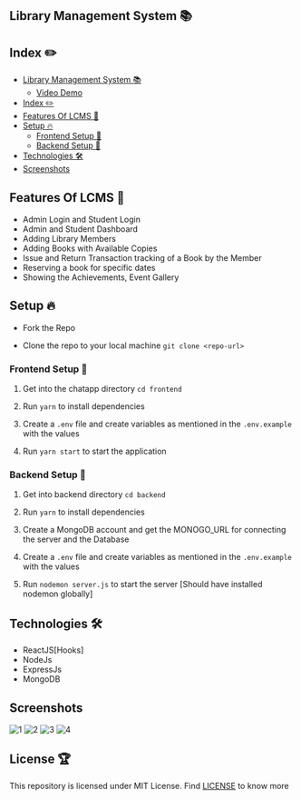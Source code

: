 ## Library Management System 📚


## Index ✏️

- [Library Management System 📚](#library-management-system-)
  - [Video Demo](#video-demo)
- [Index ✏️](#index-️)
- [Features Of LCMS 🚀](#features-of-lcms-)
- [Setup 🔥](#setup-)
  - [Frontend Setup 🍧](#frontend-setup-)
  - [Backend Setup 🍿](#backend-setup-)
- [Technologies 🛠](#technologies-)
- [Screenshots](#screenshots)

## Features Of LCMS 🚀

- Admin Login and Student Login
- Admin and Student Dashboard
- Adding Library Members
- Adding Books with Available Copies
- Issue and Return Transaction tracking of a Book by the Member
- Reserving a book for specific dates
- Showing the Achievements, Event Gallery

## Setup 🔥

- Fork the Repo

- Clone the repo to your local machine
  `git clone <repo-url>`

### Frontend Setup 🍧

1. Get into the chatapp directory
   `cd frontend`

2. Run `yarn` to install dependencies

3. Create a `.env` file and create variables as mentioned in the `.env.example` with the values

4. Run `yarn start` to start the application

### Backend Setup 🍿

1. Get into backend directory `cd backend`

2. Run `yarn` to install dependencies

3. Create a MongoDB account and get the MONOGO_URL for connecting the server and the Database

4. Create a `.env` file and create variables as mentioned in the `.env.example` with the values

5. Run `nodemon server.js` to start the server [Should have installed nodemon globally]

## Technologies 🛠

- ReactJS[Hooks]
- NodeJs
- ExpressJs
- MongoDB

## Screenshots

![1](https://user-images.githubusercontent.com/73348574/205623377-999c0de5-6796-4100-85e6-96e3e7d4fb77.png)
![2](https://user-images.githubusercontent.com/73348574/205632416-bfcc2c19-3f70-4688-bb7e-0ccd83be3038.png)
![3](https://user-images.githubusercontent.com/73348574/205632598-6b009820-20ec-4e9f-92bf-00af92d4f1a4.png)
![4](https://user-images.githubusercontent.com/73348574/205632198-d99fcc8d-903d-4b60-9cec-56f8e0716290.png)



## License 🏆

This repository is licensed under MIT License. Find [LICENSE](LICENSE) to know more
